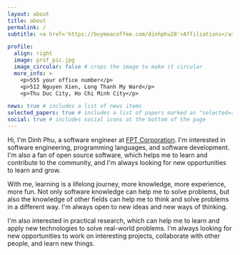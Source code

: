 ```yaml
---
layout: about
title: about
permalink: /
subtitle: <a href='https://buymeacoffee.com/dinhphu28'>Affiliations</a>. Address. Contacts. Moto. Etc.

profile:
  align: right
  image: prof_pic.jpg
  image_circular: false # crops the image to make it circular
  more_info: >
    <p>555 your office number</p>
    <p>512 Nguyen Xien, Long Thanh My Ward</p>
    <p>Thu Duc City, Ho Chi Minh City</p>

news: true # includes a list of news items
selected_papers: true # includes a list of papers marked as "selected={true}"
social: true # includes social icons at the bottom of the page
---
```


Hi, I'm Dinh Phu, a software engineer at [FPT Corporation](https://www.fpt.com). I'm interested in software engineering, programming languages, and software development. I'm also a fan of open source software, which helps me to learn and contribute to the community, and I'm always looking for new opportunities to learn and grow.

With me, learning is a lifelong journey, more knowledge, more experience, more fun. Not only software knowledge can help me to solve problems, but also the knowledge of other fields can help me to think and solve problems in a different way. I'm always open to new ideas and new ways of thinking.

I'm also interested in practical research, which can help me to learn and apply new technologies to solve real-world problems. I'm always looking for new opportunities to work on interesting projects, collaborate with other people, and learn new things.

